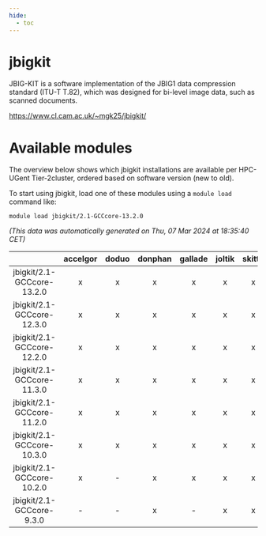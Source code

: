```yaml
---
hide:
  - toc
---
```


jbigkit
=======


JBIG-KIT is a software implementation of the JBIG1 data compression standard (ITU-T T.82), which was designed for bi-level image data, such as scanned documents.

https://www.cl.cam.ac.uk/~mgk25/jbigkit/
# Available modules


The overview below shows which jbigkit installations are available per HPC-UGent Tier-2cluster, ordered based on software version (new to old).

To start using jbigkit, load one of these modules using a `module load` command like:

```shell
module load jbigkit/2.1-GCCcore-13.2.0
```

*(This data was automatically generated on Thu, 07 Mar 2024 at 18:35:40 CET)*  

| |accelgor|doduo|donphan|gallade|joltik|skitty|
| :---: | :---: | :---: | :---: | :---: | :---: | :---: |
|jbigkit/2.1-GCCcore-13.2.0|x|x|x|x|x|x|
|jbigkit/2.1-GCCcore-12.3.0|x|x|x|x|x|x|
|jbigkit/2.1-GCCcore-12.2.0|x|x|x|x|x|x|
|jbigkit/2.1-GCCcore-11.3.0|x|x|x|x|x|x|
|jbigkit/2.1-GCCcore-11.2.0|x|x|x|x|x|x|
|jbigkit/2.1-GCCcore-10.3.0|x|x|x|x|x|x|
|jbigkit/2.1-GCCcore-10.2.0|x|-|x|x|x|x|
|jbigkit/2.1-GCCcore-9.3.0|-|-|x|-|x|x|

